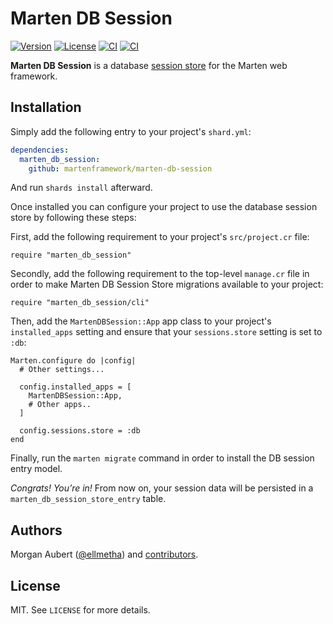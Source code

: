 # Marten DB Session

[![Version](https://img.shields.io/github/v/tag/martenframework/marten-db-session)](https://github.com/martenframework/marten-db-session/tags)
[![License](https://img.shields.io/github/license/martenframework/marten-db-session)](https://github.com/martenframework/marten-db-session/blob/main/LICENSE)
[![CI](https://github.com/martenframework/marten-db-session/workflows/Specs/badge.svg)](https://github.com/martenframework/marten-db-session/actions)
[![CI](https://github.com/martenframework/marten-db-session/workflows/QA/badge.svg)](https://github.com/martenframework/marten-db-session/actions)

**Marten DB Session** is a database [session store](https://martenframework.com/docs/handlers-and-http/sessions#session-stores) for the Marten web framework. 

## Installation

Simply add the following entry to your project's `shard.yml`:

```yaml
dependencies:
  marten_db_session:
    github: martenframework/marten-db-session
```

And run `shards install` afterward.

Once installed you can configure your project to use the database session store by following these steps:

First, add the following requirement to your project's `src/project.cr` file:

```crystal
require "marten_db_session"
```

Secondly, add the following requirement to the top-level `manage.cr` file in order to make Marten DB Session Store migrations available to your project:

```crystal
require "marten_db_session/cli"
```

Then, add the `MartenDBSession::App` app class to your project's `installed_apps` setting and ensure that your `sessions.store` setting is set to `:db`:

```crystal
Marten.configure do |config|
  # Other settings...

  config.installed_apps = [
    MartenDBSession::App,
    # Other apps..
  ]

  config.sessions.store = :db
end
```

Finally, run the `marten migrate` command in order to install the DB session entry model.

_Congrats! You’re in!_ From now on, your session data will be persisted in a `marten_db_session_store_entry` table.

## Authors

Morgan Aubert ([@ellmetha](https://github.com/ellmetha)) and 
[contributors](https://github.com/martenframework/marten-db-session/contributors).

## License

MIT. See ``LICENSE`` for more details.
